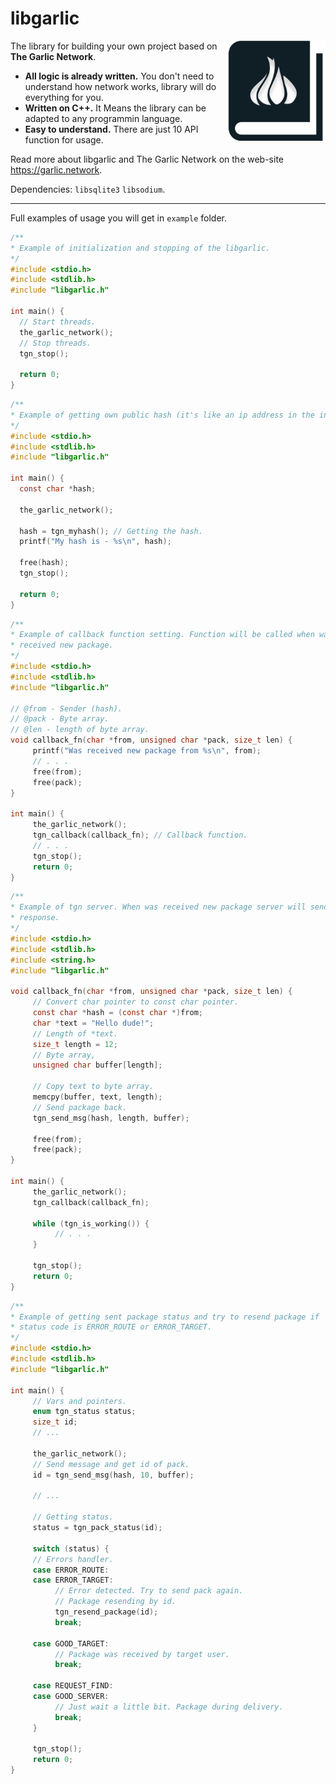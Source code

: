 # libgarlic

<img src="https://github.com/mrrva/media/blob/master/libgarlic1.png" align="right"
     alt="Storeon logo by Anton Lovchikov" width="160" height="160">

The library for building your own project based on **The Garlic Network**.

* **All logic is already written.** You don't need to understand how network
works, library will do everything for you.
* **Written on C++.** It Means the library can be adapted to any
programmin language.
* **Easy to understand.** There are just 10 API function for usage.

Read more about libgarlic and The Garlic Network on the web-site https://garlic.network.

Dependencies: `libsqlite3` `libsodium`.

---

Full examples of usage you will get in `example` folder.

```C
/** 
* Example of initialization and stopping of the libgarlic.
*/
#include <stdio.h>
#include <stdlib.h>
#include "libgarlic.h"

int main() {
  // Start threads.
  the_garlic_network();
  // Stop threads.
  tgn_stop();
  
  return 0;
}
```

```C
/** 
* Example of getting own public hash (it's like an ip address in the internet).
*/
#include <stdio.h>
#include <stdlib.h>
#include "libgarlic.h"

int main() {
  const char *hash;

  the_garlic_network();
 
  hash = tgn_myhash(); // Getting the hash.
  printf("My hash is - %s\n", hash);
  
  free(hash);
  tgn_stop();
  
  return 0;
}
```

```C
/** 
* Example of callback function setting. Function will be called when was
* received new package.
*/
#include <stdio.h>
#include <stdlib.h>
#include "libgarlic.h"

// @from - Sender (hash).
// @pack - Byte array.
// @len - length of byte array.
void callback_fn(char *from, unsigned char *pack, size_t len) {
     printf("Was received new package from %s\n", from);
     // . . . 
     free(from);
     free(pack);
}

int main() {
     the_garlic_network();
     tgn_callback(callback_fn); // Callback function.
     // . . .
     tgn_stop();
     return 0;
}
```

```C
/** 
* Example of tgn server. When was received new package server will send
* response.
*/
#include <stdio.h>
#include <stdlib.h>
#include <string.h>
#include "libgarlic.h"

void callback_fn(char *from, unsigned char *pack, size_t len) {
     // Convert char pointer to const char pointer.
     const char *hash = (const char *)from;
     char *text = "Hello dude!";
     // Length of *text.
     size_t length = 12;
     // Byte array,
     unsigned char buffer[length];
     
     // Copy text to byte array.
     memcpy(buffer, text, length);
     // Send package back.
     tgn_send_msg(hash, length, buffer);

     free(from);
     free(pack);
}

int main() {
     the_garlic_network();
     tgn_callback(callback_fn);
     
     while (tgn_is_working()) {
          // . . .
     }
     
     tgn_stop();
     return 0;
}
```

```C
/** 
* Example of getting sent package status and try to resend package if
* status code is ERROR_ROUTE or ERROR_TARGET.
*/
#include <stdio.h>
#include <stdlib.h>
#include "libgarlic.h"

int main() {
     // Vars and pointers.
     enum tgn_status status;
     size_t id;
     // ...
     
     the_garlic_network();
     // Send message and get id of pack.
     id = tgn_send_msg(hash, 10, buffer);
     
     // ...
     
     // Getting status.
     status = tgn_pack_status(id);
     
     switch (status) {
     // Errors handler.
     case ERROR_ROUTE:
     case ERROR_TARGET:
          // Error detected. Try to send pack again.
          // Package resending by id.
          tgn_resend_package(id);
          break;
          
     case GOOD_TARGET:
          // Package was received by target user.
          break;
          
     case REQUEST_FIND:
     case GOOD_SERVER:
          // Just wait a little bit. Package during delivery.
          break;
     }
     
     tgn_stop();
     return 0;
}
```
